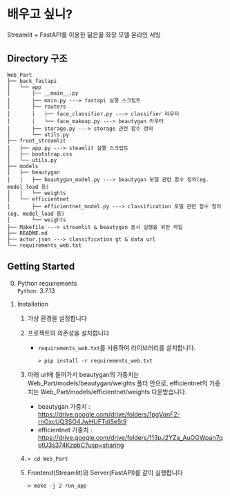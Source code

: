 # 배우고 싶니?
Streamlit + FastAPI를 이용한 닮은꼴 화장 모델 온라인 서빙 


## Directory 구조
   ```shell
   Web_Part
   ├── back_fastapi
   │   └── app
   │       ├── __main__.py
   │       ├── main.py ---> fastapi 실행 스크립트
   │       ├── routers
   │       │   ├── face_classifier.py ---> classifier 라우터
   │       │   └── face_makeup.py ---> beautygan 라우터
   │       ├── storage.py ---> storage 관련 함수 정의 
   │       └── utils.py
   ├── front_streamlit
   │   ├── app.py ---> steamlit 실행 스크립트
   │   ├── bootstrap.css
   │   └── utils.py
   ├── models
   │   ├── beautygan
   │   │   ├── beautygan_model.py ---> beautygan 모델 관련 함수 정의(eg. model_load 등)
   │   │   └── weights
   │   └── efficientnet
   │       ├── efficientnet_model.py ---> classification 모델 관련 함수 정의(eg. model_load 등)
   │       └── weights
   ├── Makefile ---> streamlit & beautygan 동시 실행을 위한 파일
   ├── README.md
   ├── actor.json ---> classification gt & data url
   └── requirements_web.txt
   ```
## Getting Started
0. Python requirements  
   `Python`: 3.7.13  

1. Installation
   1. 가상 환경을 설정합니다
     
   2. 프로젝트의 의존성을 설치합니다
      - `requirements_web.txt`를 사용하여 라이브러리를 설치합니다.    
         ```shell
         > pip install -r requirements_web.txt 
         ```

      
   3. 아래 url에 들어가서 beautygan의 가중치는 Web_Part/models/beautygan/weights 폴더 안으로, efficientnet의 가중치는 Web_Part/models/efficientnet/weights 다운받습니다.  
      - beautygan 가중치 : https://drive.google.com/drive/folders/1pgVqnF2-rnOxcUQ3SO4JwHUFTdiSe5t9
      - efficientnet 가중치 : https://drive.google.com/drive/folders/113pJ2YZa_AuOGWpan7qotU3s374KzpbC?usp=sharing

   4. ```shell
      > cd Web_Part
      ``` 

   5. Frontend(Streamlit)와 Server(FastAPI)를 같이 실행합니다
      ```shell
      > make -j 2 run_app
      ```